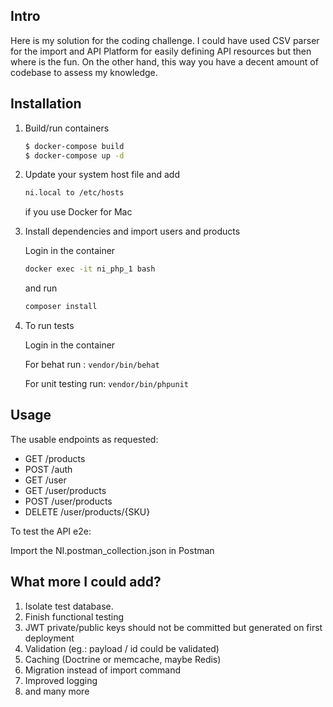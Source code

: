 ## Intro

Here is my solution for the coding challenge. I could have used CSV parser for the import and API Platform for easily defining API resources but then where is the fun. On the other hand, this way you have a decent amount of codebase to assess my knowledge.

## Installation

1. Build/run containers

    ```bash
    $ docker-compose build
    $ docker-compose up -d
    ```

2. Update your system host file and add

    ```bash
    ni.local to /etc/hosts
    ```
    
    if you use Docker for Mac

3. Install dependencies and import users and products

    Login in the container 
    
    ```bash
    docker exec -it ni_php_1 bash
    ```
    
    and run 

    ```bash
    composer install
    ```
    
4. To run tests

    Login in the container
    
    For behat run : 
    `vendor/bin/behat`
    
    For unit testing run: `vendor/bin/phpunit`
    
## Usage

The usable endpoints as requested:
    
* GET /products
* POST /auth
* GET /user
* GET /user/products
* POST /user/products
* DELETE /user/products/{SKU}

To test the API e2e:

Import the NI.postman_collection.json in Postman
    
## What more I could add?

1. Isolate test database.
2. Finish functional testing
2. JWT private/public keys should not be committed but generated on first deployment
3. Validation (eg.: payload / id could be validated)
4. Caching (Doctrine or memcache, maybe Redis)
5. Migration instead of import command
6. Improved logging
7. and many more
    
